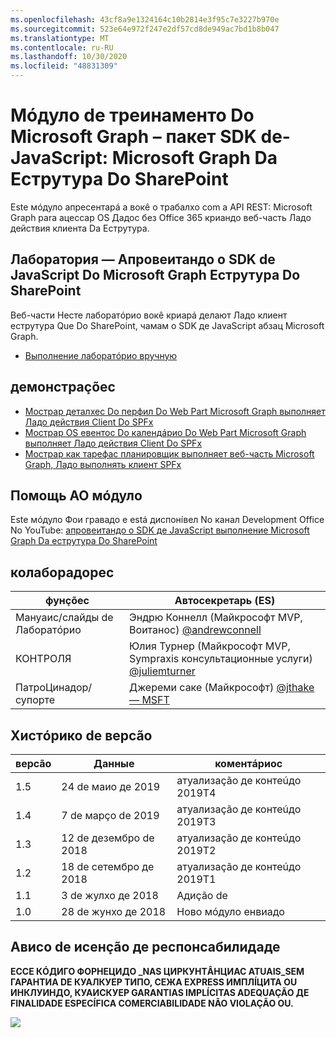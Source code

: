 ```yaml
---
ms.openlocfilehash: 43cf8a9e1324164c10b2814e3f95c7e3227b970e
ms.sourcegitcommit: 523e64e972f247e2df57cd8de949ac7bd1b8b047
ms.translationtype: MT
ms.contentlocale: ru-RU
ms.lasthandoff: 10/30/2020
ms.locfileid: "48831309"
---
```

# <a name="mdulo-de-treinamento-do-microsoft-graph--aproveitando-o-sdk-de-javascript-do-microsoft-graph-da-estrutura-do-sharepoint"></a>Мóдуло de треинаменто Do Microsoft Graph – пакет SDK de-JavaScript: Microsoft Graph Da Еструтура Do SharePoint

Este мóдуло апресентарá a вокê o трабалхо com a API REST: Microsoft Graph para ацессар OS Дадос без Office 365 криандо веб-часть Ладо действия клиента Da Еструтура.

## <a name="lab--aproveitando-o-sdk-de-javascript-do-microsoft-graph-da-estrutura-do-sharepoint"></a>Лаборатория — Апровеитандо o SDK de JavaScript Do Microsoft Graph Еструтура Do SharePoint

Веб-части Несте лаборатóрио вокê криарá делают Ладо клиент еструтура Que Do SharePoint, чамам o SDK де JavaScript абзац Microsoft Graph.

- [Выполнение лаборатóрио вручную](./Lab.md)

## <a name="demonstraes"></a>демонстраçõес

- [Мострар деталхес Do перфил Do Web Part Microsoft Graph выполняет Ладо действия Client Do SPFx](./Demos/01-personal-info)
- [Мострар OS евентос Do календáрио Do Web Part Microsoft Graph выполняет Ладо действия Client Do SPFx](./Demos/02-events)
- [Мострар как тарефас планировщик выполняет веб-часть Microsoft Graph, Ладо выполнять клиент SPFx](./Demos/03-tasks)

## <a name="assista-ao-mdulo"></a>Помощь АО мóдуло

Este мóдуло Фои гравадо e está диспонíвел No канал Development Office No YouTube: [апровеитандо o SDK де JavaScript выполнение Microsoft Graph Da еструтура Do SharePoint](https://www.youtube.com/watch?v=U1JrBwP3vc8)

## <a name="colaboradores"></a>колаборадорес

| фунçõес | Автосекретарь (ES) |
| -------------------- | ------------------------------------------------------------------------------------- |
| Мануаис/слайды de Лаборатóрио | Эндрю Коннелл (Майкрософт MVP, Воитанос) [@andrewconnell](//github.com/andrewconnell) |
| КОНТРОЛЯ | Юлия Турнер (Майкрософт MVP, Sympraxis консультационные услуги) [@juliemturner](//github.com/juliemturner) |
| ПатроЦинадор/супорте | Джереми саке (Майкрософт) [@jthake — MSFT](//github.com/jthake-msft) |

## <a name="histrico-de-verso"></a>Хистóрико de версãо

| версãо | Данные | коментáриос |
| ------- | ------------------ | ---------------------- |
| 1.5 | 24 de маио де 2019 | атуализаçãо де контеúдо 2019T4 |
| 1.4 | 7 de марçо de 2019 | атуализаçãо де контеúдо 2019T3 |
| 1.3 | 12 de дезембро de 2018 | атуализаçãо де контеúдо 2019T2 |
| 1.2 | 18 de сетембро де 2018 | атуализаçãо де контеúдо 2019T1 |
| 1.1 | 3 de жулхо де 2018 | Адиçãо de |
| 1.0 | 28 de жунхо де 2018 | Ново мóдуло енвиадо |

## <a name="aviso-de-iseno-de-responsabilidade"></a>Ависо de исенçãо де респонсабилидаде

**ЕССЕ КÓДИГО ФОРНЕЦИДО _NAS ЦИРКУНТÂНЦИАС ATUAIS_SEM ГАРАНТИА DE КУАЛКУЕР ТИПО, СЕЖА EXPRESS ИМПЛÍЦИТА OU ИНКЛУИНДО, КУАИСКУЕР GARANTIAS IMPLÍCITAS ADEQUAÇÃO ДЕ FINALIDADE ESPECÍFICA COMERCIABILIDADE NÃO VIOLAÇÃO OU.**

<img src="https://telemetry.sharepointpnp.com/msgraph-training-spfx" />
